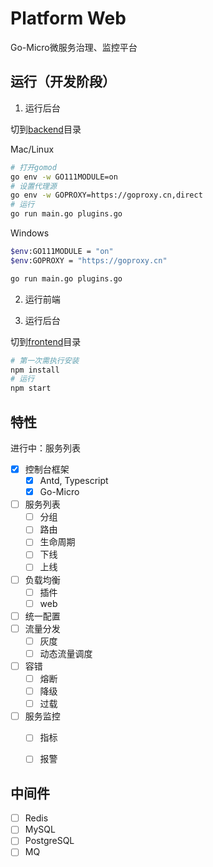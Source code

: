 # Platform Web

Go-Micro微服务治理、监控平台

## 运行（开发阶段）

1. 运行后台

切到[backend](./backend)目录

Mac/Linux

```bash
# 打开gomod
go env -w GO111MODULE=on
# 设置代理源
go env -w GOPROXY=https://goproxy.cn,direct
# 运行
go run main.go plugins.go
```

Windows

```bash
$env:GO111MODULE = "on"
$env:GOPROXY = "https://goproxy.cn"

go run main.go plugins.go
```

2. 运行前端

1. 运行后台

切到[frontend](./frontend)目录

```bash
# 第一次需执行安装
npm install
# 运行
npm start
```

## 特性

进行中：服务列表

- [x] 控制台框架
  - [x] Antd, Typescript
  - [x] Go-Micro
- [ ] 服务列表
  - [ ] 分组
  - [ ] 路由
  - [ ] 生命周期
  - [ ] 下线 
  - [ ] 上线
- [ ] 负载均衡
  - [ ] 插件  
  - [ ] web 
- [ ] 统一配置
- [ ] 流量分发
  - [ ] 灰度
  - [ ] 动态流量调度
- [ ] 容错
  - [ ] 熔断
  - [ ] 降级
  - [ ] 过载
- [ ] 服务监控
  - [ ] 指标
  - [ ] 报警


## 中间件

- [ ] Redis
- [ ] MySQL
- [ ] PostgreSQL
- [ ] MQ